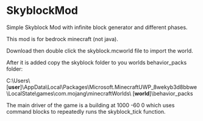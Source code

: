 # SkyblockMod
Simple Skyblock Mod with infinite block generator and different phases.

This mod is for bedrock minecraft (not java).

Download then double click the skyblock.mcworld file to import the world.

After it is added copy the skyblock folder to you worlds behavior_packs folder:

C:\Users\ [**user**]\AppData\Local\Packages\Microsoft.MinecraftUWP_8wekyb3d8bbwe\LocalState\games\com.mojang\minecraftWorlds\ [**world**]\behavior_packs

The main driver of the game is a building at 1000 -60 0 which uses command blocks to repeatedly runs the skyblock_tick function.

